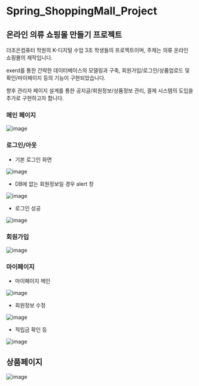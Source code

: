 # Spring_ShoppingMall_Project
## 온라인 의류 쇼핑몰 만들기 프로젝트

더조은컴퓨터 학원의 K-디지털 수업 3조 학생들의 프로젝트이며, 주제는 의류 온라인 쇼핑몰의 제작입니다.

exerd를 통한 간략한 데이터베이스의 모델링과 구축, 회원가입/로그인/상품업로드 및 확인/마이페이지 등의 기능이 구현되었습니다.

향후 관리자 페이지 설계를 통한 공지글/회원정보/상품정보 관리, 결제 시스템의 도입을 추가로 구현하고자 합니다.

### 메인 페이지

![image](https://user-images.githubusercontent.com/92901372/153155047-3c264eb0-6111-4f4a-a628-b03ca4de6c2d.png)


### 로그인/아웃

* 기본 로그인 화면

![image](https://user-images.githubusercontent.com/92901372/153155207-44ba39bf-2edd-4164-8621-2eae1cfa5f4d.png)

* DB에 없는 회원정보일 경우 alert 창

![image](https://user-images.githubusercontent.com/92901372/153155552-5c3a2454-dcfb-44e7-85a5-c3731ebc5ada.png)

* 로그인 성공

![image](https://user-images.githubusercontent.com/92901372/153155969-95a1f9ce-3128-41c9-85c5-d2970932fc87.png)



### 회원가입

![image](https://user-images.githubusercontent.com/92901372/153157015-2dcb8a66-7ffd-477d-97ac-70227974ce30.png)


### 마이페이지

* 마이페이지 메인

![image](https://user-images.githubusercontent.com/92901372/153157151-9b747efb-5043-4018-afc7-bcac33f1d56d.png)

* 회원정보 수정

![image](https://user-images.githubusercontent.com/92901372/153157284-9587cba9-4a93-46b3-819d-72466f429c27.png)

* 적립금 확인 등

![image](https://user-images.githubusercontent.com/92901372/153157460-6e0d211d-af2e-4684-895b-d7958e6baf60.png)


## 상품페이지

![image](https://user-images.githubusercontent.com/92901372/153157557-639d2370-54ea-4e92-b092-cc2fdb3150e7.png)

